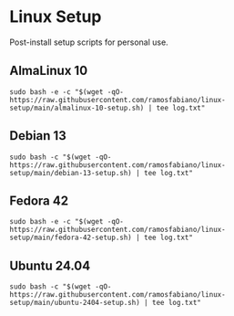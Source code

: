 # Linux Setup

Post-install setup scripts for personal use.

## AlmaLinux 10

`sudo bash -e -c "$(wget -qO- https://raw.githubusercontent.com/ramosfabiano/linux-setup/main/almalinux-10-setup.sh) | tee log.txt"`

## Debian 13

`sudo bash -c "$(wget -qO- https://raw.githubusercontent.com/ramosfabiano/linux-setup/main/debian-13-setup.sh) | tee log.txt"`

## Fedora 42

`sudo bash -e -c "$(wget -qO- https://raw.githubusercontent.com/ramosfabiano/linux-setup/main/fedora-42-setup.sh) | tee log.txt"`

## Ubuntu 24.04

`sudo bash -c "$(wget -qO- https://raw.githubusercontent.com/ramosfabiano/linux-setup/main/ubuntu-2404-setup.sh) | tee log.txt"`



